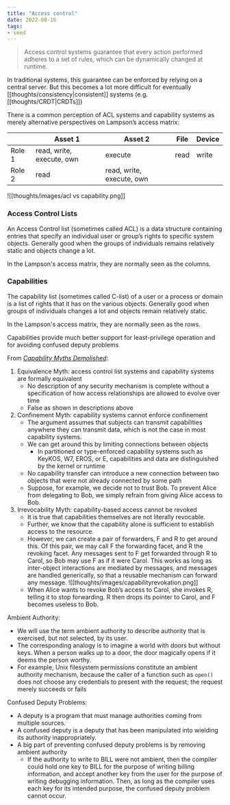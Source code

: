 ```yaml
---
title: "Access control"
date: 2022-08-16
tags:
- seed
---
```


> Access control systems guarantee that every action performed adheres to a set of rules, which can be dynamically changed at runtime.

In traditional systems, this guarantee can be enforced by relying on a central server. But this becomes a lot more difficult for eventually [[thoughts/consistency|consistent]] systems (e.g. [[thoughts/CRDT|CRDTs]])

There is a  common perception of ACL systems and capability systems as merely alternative perspectives on Lampson’s access matrix:

| |Asset 1|Asset 2|File|Device|
|-|-|-|-|-|
|Role 1|read, write, execute, own|execute|read|write|
|Role 2|read|read, write, execute, own|||

![[thoughts/images/acl vs capability.png]]

### Access Control Lists
An Access Control list (sometimes called ACL) is a data structure containing entries that specify an individual user or group’s rights to specific system objects. Generally good when the groups of individuals remains relatively static and objects change a lot.

In the Lampson's access matrix, they are normally seen as the columns.

### Capabilities
The capability list (sometimes called C-list) of a user or a process or domain is a list of rights that it has on the various objects. Generally good when groups of individuals changes a lot and objects remain relatively static.

In the Lampson's access matrix, they are normally seen as the rows.

Capabilities provide much better support for least-privilege operation and for avoiding confused deputy problems

From *[Capability Myths Demolished](https://srl.cs.jhu.edu/pubs/SRL2003-02.pdf)*:
1. Equivalence Myth: access control list systems and capability systems are formally equivalent
	- No description of any security mechanism is complete without a specification of how access relationships are allowed to evolve over time
	- False as shown in descriptions above
2. Confinement Myth: capability systems cannot enforce confinement
	- The argument assumes that subjects can transmit capabilities anywhere they can transmit data, which is not the case in most capability systems.
	- We can get around this by limiting connections between objects
		- In partitioned or type-enforced capability systems such as KeyKOS, W7, EROS, or E, capabilities and data are distinguished by the kernel or runtime
	- No capability transfer can introduce a new connection between two objects that were not already connected by some path
	- Suppose, for example, we decide not to trust Bob. To prevent Alice from delegating to Bob, we simply refrain from giving Alice access to Bob.
4. Irrevocability Myth: capability-based access cannot be revoked
	- It is true that capabilities themselves are not literally revocable.
	- Further, we know that the capability alone is sufficient to establish access to the resource.
	- However, we can create a pair of forwarders, F and R to get around this. Of this pair, we may call F the forwarding facet, and R the revoking facet. Any messages sent to F get forwarded through R to Carol, so Bob may use F as if it were Carol. This works as long as inter-object interactions are mediated by messages, and messages are handled generically, so that a reusable mechanism can forward any message.  ![[thoughts/images/capabilityrevokation.png]]
	- When Alice wants to revoke Bob’s access to Carol, she invokes R, telling it to stop forwarding. R then drops its pointer to Carol, and F becomes useless to Bob.

Ambient Authority:
- We will use the term ambient authority to describe authority that is exercised, but not selected, by its user.
- The corresponding analogy is to imagine a world with doors but without keys. When a person walks up to a door, the door magically opens if it deems the person worthy.
- For example, Unix filesystem permissions constitute an ambient authority mechanism, because the caller of a function such as `open()` does not choose any credentials to present with the request; the request merely succeeds or fails

Confused Deputy Problems:
- A deputy is a program that must manage authorities coming from multiple sources.
- A confused deputy is a deputy that has been manipulated into wielding its authority inappropriately.
- A big part of preventing confused deputy problems is by removing ambient authority
	- If the authority to write to BILL were not ambient, then the compiler could hold one key to BILL for the purpose of writing billing information, and accept another key from the user for the purpose of writing debugging information. Then, as long as the compiler uses each key for its intended purpose, the confused deputy problem cannot occur.